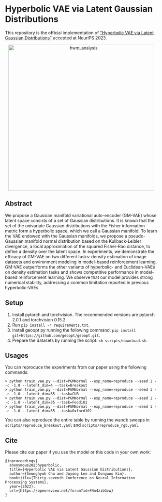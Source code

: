 # Hyperbolic VAE via Latent Gaussian Distributions
This repository is the official implementation of ["Hyperbolic VAE via Latent Gaussian Distributions"](https://arxiv.org/abs/2209.15217) accepted at NeurIPS 2023.
<p align="center">
<img width="482" alt="hwm_analysis" src="https://github.com/ml-postech/GM-VAE/assets/20749482/6867d1d3-42d1-487c-921e-e9fbffae5490">
</p>

## Abstract
We propose a Gaussian manifold variational auto-encoder (GM-VAE) whose latent space consists of a set of Gaussian distributions. It is known that the set of the univariate Gaussian distributions with the Fisher information metric form a hyperbolic space, which we call a Gaussian manifold. To learn the VAE endowed with the Gaussian manifolds, we propose a pseudo-Gaussian manifold normal distribution based on the Kullback-Leibler divergence, a local approximation of the squared Fisher-Rao distance, to define a density over the latent space. In experiments, we demonstrate the efficacy of GM-VAE on two different tasks: density estimation of image datasets and environment modeling in model-based reinforcement learning. GM-VAE outperforms the other variants of hyperbolic- and Euclidean-VAEs on density estimation tasks and shows competitive performance in model-based reinforcement learning. We observe that our model provides strong numerical stability, addressing a common limitation reported in previous hyperbolic-VAEs.

## Setup
1. Install pytorch and torchvision. The recommended versions are pytorch 2.0.1 and torchvision 0.15.2
2. Run `pip install -r requirements.txt`.
3. Install geoopt py running the following command: `pip install git+https://github.com/geoopt/geoopt.git`.
4. Prepare the datasets by running the script: `sh scripts/download.sh`.

## Usages
You can reproduce the experiments from our paper using the following commands:
```
> python train_vae.py --dist=PGMNormal --exp_name=reproduce --seed 1 --c -1.0 --latent_dim=4 --task=Breakout
> python train_vae.py --dist=PGMNormal --exp_name=reproduce --seed 1 --c -1.0 --latent_dim=35 --task=CUB
> python train_vae.py --dist=PGMNormal --exp_name=reproduce --seed 1 --c -1.0 --latent_dim=35 --task=Food101
> python train_vae.py --dist=PGMNormal --exp_name=reproduce --seed 1 --c -1.0 --latent_dim=35 --task=Oxford102
```

You can also reproduce the entire table by running the wandb sweeps in `scripts/reproduce_breakout.yaml` and `scripts/reproduce_rgb.yaml`.

## Cite
Please cite our paper if you use the model or this code in your own work:
```
@inproceedings{
  anonymous2023hyperbolic,
  title={Hyperbolic VAE via Latent Gaussian Distributions},
  author={Seunghyuk Cho and Juyong Lee and Dongwoo Kim},
  booktitle={Thirty-seventh Conference on Neural Information Processing Systems},
  year={2023},
  url={https://openreview.net/forum?id=FNn4zibGvw}
}
```
